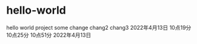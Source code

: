 # hello-world
hello world project
some change
chang2
chang3
2022年4月13日
10点19分
10点25分
10点51分
2022年4月13日
